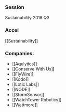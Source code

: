 
### Session
Sustainability 2018 Q3

### Accel
[[Sustainability]]

### Companies:
- [[Aqulytics]]
- [[Conserve With Us]]
- [[FlyWire]]
- [[Kodo]]
- [[Lotic Labs]]
- [[NODE]]
- [[StormSensor]]
- [[WatchTower Robotics]]
- [[Wattmore]]


